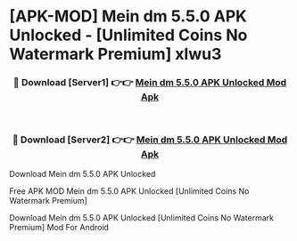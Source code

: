 # [APK-MOD] Mein dm 5.5.0 APK Unlocked - [Unlimited Coins No Watermark Premium] xlwu3



<div align="center">
<h3>🔴 Download [Server1] 👉👉 <a href="https://momento.my/?title=Mein_dm_5.5.0_APK_Unlocked">Mein dm 5.5.0 APK Unlocked Mod Apk</a></h3><br>

<h3>🔴 Download [Server2] 👉👉 <a href="https://momento.my/?title=Mein_dm_5.5.0_APK_Unlocked">Mein dm 5.5.0 APK Unlocked Mod Apk</a></h3>
</div>



Download Mein dm 5.5.0 APK Unlocked 

Free APK MOD Mein dm 5.5.0 APK Unlocked [Unlimited Coins No Watermark Premium]

Download Mein dm 5.5.0 APK Unlocked [Unlimited Coins No Watermark Premium] Mod For Android
